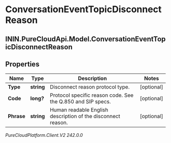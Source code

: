 # ConversationEventTopicDisconnectReason

## ININ.PureCloudApi.Model.ConversationEventTopicDisconnectReason

## Properties

|Name | Type | Description | Notes|
|------------ | ------------- | ------------- | -------------|
| **Type** | **string** | Disconnect reason protocol type. | [optional] |
| **Code** | **long?** | Protocol specific reason code. See the Q.850 and SIP specs. | [optional] |
| **Phrase** | **string** | Human readable English description of the disconnect reason. | [optional] |



_PureCloudPlatform.Client.V2 242.0.0_
